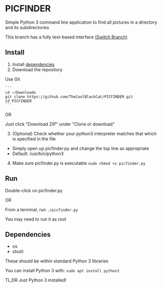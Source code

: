 # PICFINDER
Simple Python 3 command line application to find all pictures in a directory and its subdirectories

This branch has a fully text-based interface [(Switch Branch)](https://github.com/TheCoolBlackCat/PICFINDER/tree/gui)

## Install
1. Install [dependencies](#dependencies)
2. Download the repository

  Use Git
  
    ```
    cd ~/Downloads
    git clone https://github.com/TheCoolBlackCat/PICFINDER.git
    cd PICFINDER
    ```

  OR

  Just click "Download ZIP" under "Clone or download"

3. (Optional) Check whether your python3 interpreter matches that which is specified in the file
 * Simply open up picfinder.py and change the top line as appropriate
 * Default: /usr/bin/python3
4. Make sure picfinder.py is executable
    ```sudo chmod +x picfinder.py```

## Run
Double-click on picfinder.py

OR

From a terminal, run ```./picfinder.py```

You may need to run it as *root*

## Dependencies
* os
* shutil

These should be within standard Python 3 libraries

You can install Python 3 with: ```sudo apt install python3```

TL;DR Just Python 3 installed!
